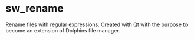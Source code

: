 # sw_rename
Rename files with regular expressions. Created with Qt with the purpose to become an extension of Dolphins file manager. 
